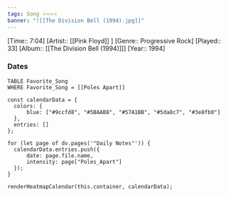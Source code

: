 ```yaml
---
tags: Song ⭐⭐⭐⭐ 
banner: "![[The Division Bell (1994).jpg]]"
---
```

[Time:: 7:04]
[Artist:: [[Pink Floyd]] ]
[Genre:: Progressive Rock]
[Played:: 33]
[Album:: [[The Division Bell (1994)]]]
[Year:: 1994]
### Dates
````dataview
TABLE Favorite_Song
WHERE Favorite_Song = [[Poles Apart]]
````
  ```dataviewjs
const calendarData = { 
	colors: { 
		blue: ["#9ccfd8", "#5BAAB8", "#57A1BB", "#5da8c7", "#3e8fb0"] 
	}, 
	entries: [] 
}; 

for (let page of dv.pages('"Daily Notes"')) { 
	calendarData.entries.push({ 
		date: page.file.name, 
		intensity: page["Poles_Apart"]
	}); 
} 

renderHeatmapCalendar(this.container, calendarData);
```

